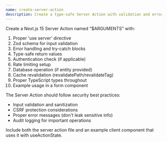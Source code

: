 ```yaml
---
name: create-server-action
description: Create a type-safe Server Action with validation and error handling
---
```


Create a Next.js 15 Server Action named "$ARGUMENTS" with:

1. Proper 'use server' directive
2. Zod schema for input validation
3. Error handling and try-catch blocks
4. Type-safe return values
5. Authentication check (if applicable)
6. Rate limiting setup
7. Database operation (if entity provided)
8. Cache revalidation (revalidatePath/revalidateTag)
9. Proper TypeScript types throughout
10. Example usage in a form component

The Server Action should follow security best practices:

- Input validation and sanitization
- CSRF protection considerations
- Proper error messages (don't leak sensitive info)
- Audit logging for important operations

Include both the server action file and an example client component that uses it with useActionState.
